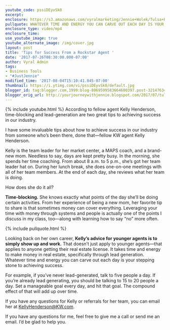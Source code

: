 ```yaml
---
youtube_code: pssiDEyvSk0
excerpt:
enclosure: https://s3.amazonaws.com/vyralmarketing/Jennie+Wolek/Tulsa+Real+Estate+Agent-+Successful+tips+with+Kelly+Henderson.mp4
pullquote: WHATEVER TIME AND ENERGY YOU CAN CARVE OUT EACH DAY IS YOUR STEPPING STONE TO ACHIEVING SUCCESS.
enclosure_type: video/mp4
enclosure_time:
use_youtube_image: true
youtube_alternate_image: /img/cover.jpg
layout: post
title: 'Tips for Success From a Rockstar Agent '
date: '2017-07-26T08:30:00.000-07:00'
author: Vyral Admin
tags:
- Business Tools
- "#JustJennie"
modified_time: '2017-08-04T15:10:41.045-07:00'
thumbnail: https://i.ytimg.com/vi/pssiDEyvSk0/default.jpg
blogger_id: tag:blogger.com,1999:blog-8069599583664600397.post-3214763455482309172
blogger_orig_url: http://yourjourneywithjennie.blogspot.com/2017/07/tulsa-real-estate-agent-successful-tips-with-kelly-henderson.html
---
```

{% include youtube.html %}
According to fellow agent Kelly Henderson, time-blocking and lead-generation are two great tips to achieving success in our industry.

I have some invaluable tips about how to achieve success in our industry from someone who’s been there, done that—fellow KW agent Kelly Henderson.

Kelly is the team leader for her market center, a MAPS coach, and a brand-new mom. Needless to say, days are kept pretty busy. In the morning, she spends her time coaching. From about 8 a.m. to 5 p.m., she’s got her team leader hat on. During her lunch break, she does one-on-one meetings with all of her team members. At the end of each day, she reviews what her team is doing.

How does she do it all?

**Time-blocking.** She knows exactly what points of the day she’ll be doing certain activities. From her experience of being a new mom, her favorite tip to share is that sometimes money can cover everything. Leveraging your time with money through systems and people is actually one of the points I discuss in my class, too—along with learning how to say “no” more often.

{% include pullquote.html %}

Looking back on her own career, **Kelly’s advice for younger agents is to simply show up and work.** That doesn’t just apply to younger agents—that applies to anyone getting their real estate license. It takes time and energy to make money in real estate, specifically through lead generation. Whatever time and energy you can carve out each day is your stepping stone to achieving success.

For example, if you’ve never lead-generated, talk to five people a day. If you’re already lead generating, you should be talking to 15 to 20 people a day. Set a manageable goal every day, and hit that goal. The compound effect of that will add up over time.

If you have any questions for Kelly or referrals for her team, you can email her at KellyHenderson@KW.com.

If you have any questions for me, feel free to give me a call or send me an email. I’d be glad to help you.
